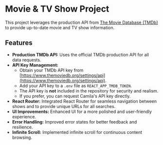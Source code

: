 # Movie & TV Show Project

This project leverages the production API from [The Movie Database (TMDb)](https://www.themoviedb.org/) to provide up-to-date movie and TV show information.

## Features

- **Production TMDb API:** Uses the official TMDb production API for all data requests.
- **API Key Management:**
  - Obtain your TMDb API key from [https://www.themoviedb.org/settings/api](https://www.themoviedb.org/settings/api).
  - Add your API key to a `.env` file as `REACT_APP_TMDB_TOKEN`.
  - The API key is **not** included in the repository for security and realism.
  - If you prefer, you can request Camila's API key directly.
- **React Router:** Integrated React Router for seamless navigation between shows and to provide unique URLs for all searches.
- **UI Improvements:** Enhanced UI for a more polished and user-friendly experience.
- **Error Handling:** Improved error states for better feedback and resilience.
- **Infinite Scroll:** Implemented infinite scroll for continuous content browsing.

